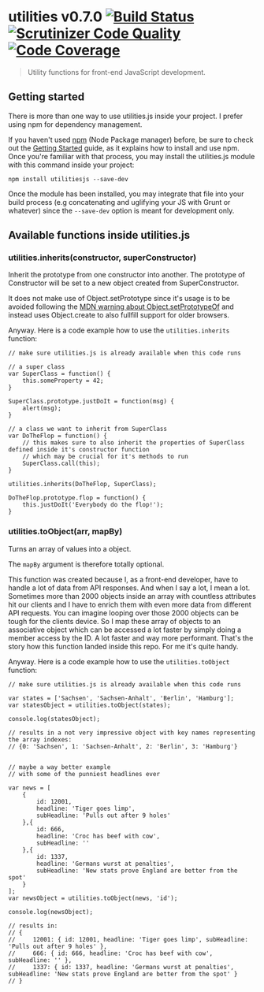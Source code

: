 # utilities v0.7.0 [![Build Status](https://scrutinizer-ci.com/g/theZieger/utilitiesjs/badges/build.png?b=master)](https://scrutinizer-ci.com/g/theZieger/utilitiesjs/build-status/master) [![Scrutinizer Code Quality](https://scrutinizer-ci.com/g/theZieger/utilitiesjs/badges/quality-score.png?b=master)](https://scrutinizer-ci.com/g/theZieger/utilitiesjs/?branch=master) [![Code Coverage](https://scrutinizer-ci.com/g/theZieger/utilitiesjs/badges/coverage.png?b=master)](https://scrutinizer-ci.com/g/theZieger/utilitiesjs/?branch=master)

> Utility functions for front-end JavaScript development.

## Getting started

There is more than one way to use utilities.js inside your project. I prefer using npm for dependency management.

If you haven't used [npm](http://npmjs.com/) (Node Package manager) before, be sure to check out the [Getting Started](https://docs.npmjs.com/getting-started/what-is-npm) guide, as it explains how to install and use npm. Once you're familiar with that process, you may install the utilities.js module with this command inside your project:

```
npm install utilitiesjs --save-dev
```

Once the module has been installed, you may integrate that file into your build process (e.g concatenating and uglifying your JS with Grunt or whatever) since the `--save-dev` option is meant for development only.

## Available functions inside utilities.js

### utilities.inherits(constructor, superConstructor)

Inherit the prototype from one constructor into another. The prototype of Constructor will be set to a new object created from SuperConstructor.

It does not make use of Object.setPrototype since it's usage is to be avoided following the [MDN warning about Object.setPrototypeOf](https://developer.mozilla.org/de/docs/Web/JavaScript/Reference/Global_Objects/Object/setPrototypeOf) and instead uses Object.create to also fullfill support for older browsers.

Anyway. Here is a code example how to use the `utilities.inherits` function:

```
// make sure utilities.js is already available when this code runs

// a super class
var SuperClass = function() {
    this.someProperty = 42;
}

SuperClass.prototype.justDoIt = function(msg) {
    alert(msg);
}

// a class we want to inherit from SuperClass
var DoTheFlop = function() {
    // this makes sure to also inherit the properties of SuperClass defined inside it's constructor function
    // which may be crucial for it's methods to run
    SuperClass.call(this);
}

utilities.inherits(DoTheFlop, SuperClass);

DoTheFlop.prototype.flop = function() {
    this.justDoIt('Everybody do the flop!');
}

```

### utilities.toObject(arr, mapBy)

Turns an array of values into a object.

The `mapBy` argument is therefore totally optional.

This function was created because I, as a front-end developer, have to handle a lot of data from API responses. And when I say a lot, I mean a lot.
Sometimes more than 2000 objects inside an array with countless attributes hit our clients and I have to enrich them with even more data from different API requests.
You can imagine looping over those 2000 objects can be tough for the clients device. So I map these array of objects to an associative object which can be accessed a lot faster by simply doing a member access by the ID.
A lot faster and way more performant. That's the story how this function landed inside this repo. For me it's quite handy.

Anyway. Here is a code example how to use the `utilities.toObject` function:

```
// make sure utilities.js is already available when this code runs

var states = ['Sachsen', 'Sachsen-Anhalt', 'Berlin', 'Hamburg'];
var statesObject = utilities.toObject(states);

console.log(statesObject);

// results in a not very impressive object with key names representing the array indexes:
// {0: 'Sachsen', 1: 'Sachsen-Anhalt', 2: 'Berlin', 3: 'Hamburg'}


// maybe a way better example
// with some of the punniest headlines ever

var news = [
    {
        id: 12001,
        headline: 'Tiger goes limp',
        subHeadline: 'Pulls out after 9 holes'
    },{
        id: 666,
        headline: 'Croc has beef with cow',
        subHeadline: ''
    },{
        id: 1337,
        headline: 'Germans wurst at penalties',
        subHeadline: 'New stats prove England are better from the spot'
    }
];
var newsObject = utilities.toObject(news, 'id');

console.log(newsObject);

// results in:
// {
//     12001: { id: 12001, headline: 'Tiger goes limp', subHeadline: 'Pulls out after 9 holes' },
//     666: { id: 666, headline: 'Croc has beef with cow', subHeadline: '' },
//     1337: { id: 1337, headline: 'Germans wurst at penalties', subHeadline: 'New stats prove England are better from the spot' }
// }

```
